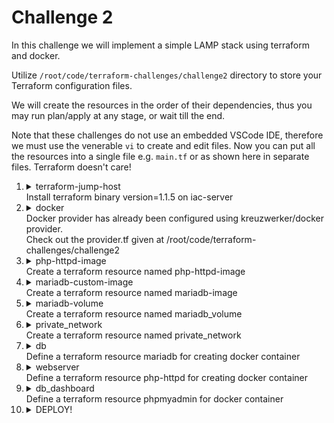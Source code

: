 # Challenge 2

In this challenge we will implement a simple LAMP stack using terraform and docker.

Utilize `/root/code/terraform-challenges/challenge2` directory to store your Terraform configuration files.

We will create the resources in the order of their dependencies, thus you may run plan/apply at any stage, or wait till the end.

Note that these challenges do not use an embedded VSCode IDE, therefore we must use the venerable `vi` to create and edit files. Now you can put all the resources into a single file e.g. `main.tf` or as shown here in separate files. Terraform doesn't care!

1.  <details>
    <summary>terraform-jump-host</br>Install terraform binary version=1.1.5 on iac-server</summary>

    ```bash
    curl -L -o /tmp/terraform_1.1.5_linux_amd64.zip https://releases.hashicorp.com/terraform/1.1.5/terraform_1.1.5_linux_amd64.zip
    unzip -d /usr/local/bin /tmp/terraform_1.1.5_linux_amd64.zip
    ```
    </details>
1.  <details>
    <summary>docker</br>Docker provider has already been configured using kreuzwerker/docker provider.</br>Check out the provider.tf given at /root/code/terraform-challenges/challenge2</summary>

    ```bash
    cd /root/code/terraform-challenges/challenge2
    cat provider.tf
    ```

    Let's initialize the provider now.

    ```
    terraform init
    ```

    You should now refer to the documentation for this provider. Go to the [Terraform Registry](https://registry.terraform.io/) and paste `kreuzwerker/docker` into the search bar.

    </details>
1.  <details>
    <summary>php-httpd-image</br>Create a terraform resource named php-httpd-image</summary>

    Refer to the provider documentation for [docker-image](https://registry.terraform.io/providers/kreuzwerker/docker/latest/docs/resources/image)

    Using `vi`, create [php-httpd-image.tf](./php-httpd-image.tf)
    </details>
1.  <details>
    <summary>mariadb-custom-image</br>Create a terraform resource named mariadb-image</summary>

    Using `vi`, create [mariadb-custom-image.tf](./mariadb-custom-image.tf)
    </details>
1.  <details>
    <summary>mariadb-volume</br>Create a terraform resource named mariadb_volume</summary>

    Refer to the provider documentation for [docker-volume](https://registry.terraform.io/providers/kreuzwerker/docker/latest/docs/resources/volume)

    Using `vi`, create [mariadb-volume.tf](./mariadb-volume.tf)
    </details>
1.  <details>
    <summary>private_network</br>Create a terraform resource named private_network</summary>

    Refer to the provider documentation for [docker-network](https://registry.terraform.io/providers/kreuzwerker/docker/latest/docs/resources/network)

    Using `vi`, create [private-network.tf](./private-network.tf)
    </details>
1.  <details>
    <summary>db</br>Define a terraform resource mariadb for creating docker container</summary>

    Refer to the provider documentation for [docker-container](https://registry.terraform.io/providers/kreuzwerker/docker/latest/docs/resources/container)

    Using `vi`, create [db.tf](./db.tf)
    </details>
1.  <details>
    <summary>webserver</br>Define a terraform resource php-httpd for creating docker container</summary>

    Refer to the provider documentation for [docker-container](https://registry.terraform.io/providers/kreuzwerker/docker/latest/docs/resources/container)

    Using `vi`, create [webserver.tf](./webserver.tf)
    </details>
1.  <details>
    <summary>db_dashboard</br>Define a terraform resource phpmyadmin for docker container</summary>

    Refer to the provider documentation for [docker-container](https://registry.terraform.io/providers/kreuzwerker/docker/latest/docs/resources/container)

    Using `vi`, create [db-dashboard.tf](./db-dashboard.tf)
    </details>
1.  <details>
    <summary>DEPLOY!</summary>

    ```bash
    terraform plan
    terraform apply
    ```

